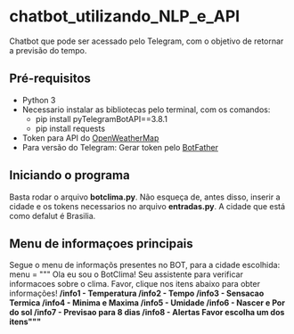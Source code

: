 # chatbot_utilizando_NLP_e_API
Chatbot que pode ser acessado pelo Telegram, com o objetivo de retornar a previsão do tempo. <br>

## Pré-requisitos
- Python 3
- Necessario instalar as bibliotecas pelo terminal, com os comandos:
    - pip install pyTelegramBotAPI==3.8.1
    - pip install requests
- Token para API do [OpenWeatherMap](https://openweathermap.org/api)
- Para versão do Telegram: Gerar token pelo [BotFather](https://web.telegram.org/#/im?p=@BotFather)

## Iniciando o programa
Basta rodar o arquivo <b>botclima.py</b>.
Não esqueça de, antes disso, inserir a cidade e os tokens necessarios no arquivo <b>entradas.py</b>. A cidade que está como defalut é Brasilia.

## Menu de informaçoes principais
Segue o menu de informaçõs presentes no BOT, para a cidade escolhida:
    menu = """
    Ola eu sou o BotClima! Seu assistente para verificar informacoes sobre o clima.
    Favor, clique nos itens abaixo para obter informações!
    <b>/info1 - Temperatura
    /info2 - Tempo
    /info3 - Sensacao Termica
    /info4 - Minima e Maxima
    /info5 - Umidade
    /info6 - Nascer e Por do sol
    /info7 - Previsao para 8 dias
    /info8 - Alertas
    Favor escolha um dos itens"""<b>
